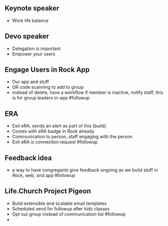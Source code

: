 ## Keynote speaker
- Work life balance
## Devo speaker
- Delegation is important
- Empower your users
## Engage Users in Rock App
- Our app and stuff
- QR code scanning to add to group
- instead of delete, have a workflow if member is inactive, notify staff, this is for group leaders in-app
#followup 
## ERA
- Exit eRA, sends an alert as part of this (build)
- Comes with eRA badge in Rock already
- Communication to person, staff engaging with the person
- Exit eRA is connection request
#followup 
## Feedback idea
- a way to have congregants give feedback ongoing as we build stuff in Rock, web, and app
#followup 
## Life.Church Project Pigeon
- Build extensible and scalable email templates
- Scheduled send for followup after kids classes
- Opt out group instead of communication list #followup 
- 